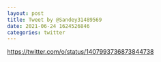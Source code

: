 ```yaml
--- 
layout: post 
title: Tweet by @Sandey31489569 
date: 2021-06-24 1624526846 
categories: twitter 
--- 
```

https://twitter.com/o/status/1407993736873844738